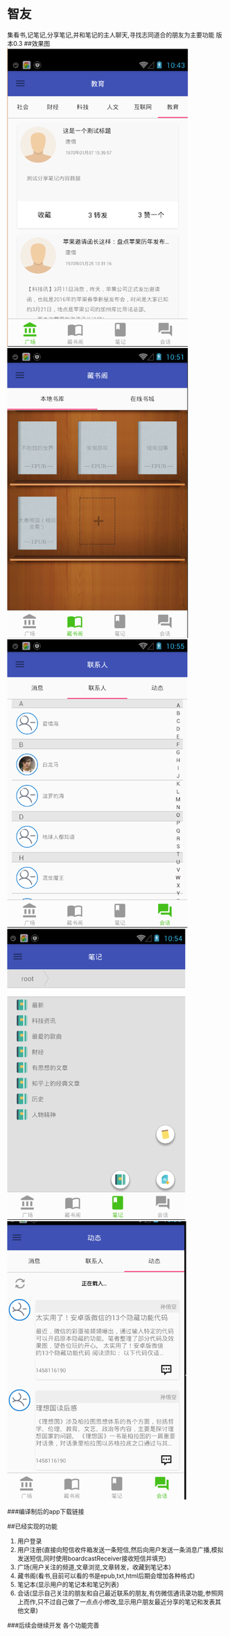 # 智友
集看书,记笔记,分享笔记,并和笔记的主人聊天,寻找志同道合的朋友为主要功能
版本0.3
##效果图
![alt 广场](https://github.com/zhongchin/zhiyou/blob/master/apk/1.png)
![alt 图书馆](https://github.com/zhongchin/zhiyou/blob/master/apk/2.png)
![alt 联系人](https://github.com/zhongchin/zhiyou/blob/master/apk/3.png)
![alt 笔记和笔记本](https://github.com/zhongchin/zhiyou/blob/master/apk/4.png)
![alt 朋友分享的笔记](https://github.com/zhongchin/zhiyou/blob/master/apk/5.png)	 

 ###编译制后的app下载链接[](https://github.com/zhongchin/zhiyou/blob/master/apk/zhiyou0.3.apk)	
 
 ##已经实现的功能	 
   1. 用户登录
   2. 用户注册(直接向短信收件箱发送一条短信,然后向用户发送一条消息广播,模拟发送短信,同时使用boardcastReceiver接收短信并填充)
   3. 广场(用户关注的频道,文章浏览,文章转发，收藏到笔记本)
   4. 藏书阁(看书,目前可以看的书是epub,txt,html后期会增加各种格式)
   5. 笔记本(显示用户的笔记本和笔记列表)
   6. 会话(显示自己关注的朋友和自己最近联系的朋友,有仿微信通讯录功能,参照网上而作,只不过自己做了一点点小修改,显示用户朋友最近分享的笔记和发表其他文章)	
   
 ###后续会继续开发	
   各个功能完善





